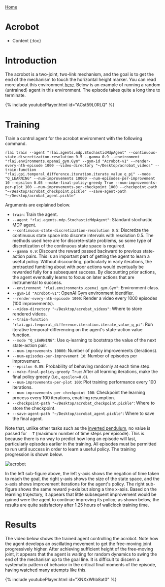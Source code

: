 [Home](../index.md)

# Acrobot
* Content
{:toc}
  
# Introduction
The acrobot is a two-joint, two-link mechanism, and the goal is to get the end of the mechanism to touch the horizontal 
height marker. You can read more about this environment [here](https://gym.openai.com/envs/Acrobot-v1/). Below is an 
example of running a random (untrained) agent in this environment. The episode takes quite a long time to terminate.

{% include youtubePlayer.html id="ACst59L0RLQ" %}

# Training
Train a control agent for the acrobot environment with the following command.
```
rlai train --agent "rlai.agents.mdp.StochasticMdpAgent" --continuous-state-discretization-resolution 0.5 --gamma 0.9 --environment "rlai.environments.openai_gym.Gym" --gym-id "Acrobot-v1" --render-every-nth-episode 1000 --video-directory "~/Desktop/acrobat_videos" --train-function "rlai.gpi.temporal_difference.iteration.iterate_value_q_pi" --mode "Q_LEARNING" --num-improvements 10000 --num-episodes-per-improvement 10 --epsilon 0.05 --make-final-policy-greedy True --num-improvements-per-plot 100 --num-improvements-per-checkpoint 1000 --checkpoint-path "~/Desktop/acrobat_checkpoint.pickle" --save-agent-path "~/Desktop/acrobat_agent.pickle"
```

Arguments are explained below.
* `train`:  Train the agent.
* `--agent "rlai.agents.mdp.StochasticMdpAgent"`:  Standard stochastic MDP agent. 
* `--continuous-state-discretization-resolution 0.5`:  Discretize the continuous state space into discrete intervals 
  with resolution 0.5. The methods used here are for discrete-state problems, so some type of discretization of the 
  continuous state space is required.
* `--gamma 0.9`:  Discount the reward passed backward to previous state-action pairs. This is an important part of 
  getting the agent to learn a useful policy. Without discounting, particularly in early iterations, the protracted
  fumbling about with poor actions would eventually be rewarded fully for a subsequent success. By discounting prior 
  actions, the agent eventually learns to focus on later actions that are instrumental to success.
* `--environment "rlai.environments.openai_gym.Gym"`:  Environment class. 
* `--gym-id "Acrobot-v1"`:  OpenAI Gym environment identifier.
* `--render-every-nth-episode 1000`:  Render a video every 1000 episodes (100 improvements).
* `--video-directory "~/Desktop/acrobat_videos"`:  Where to store rendered videos.
* `--train-function "rlai.gpi.temporal_difference.iteration.iterate_value_q_pi"`:  Run iterative temporal-differencing 
  on the agent's state-action value function. 
* `--mode "Q_LEARNING"`:  Use q-learning to bootstrap the value of the next state-action pair. 
* `--num-improvements 10000`:  Number of policy improvements (iterations).
* `--num-episodes-per-improvement 10`:  Number of episodes per improvement.
* `--epsilon 0.05`:  Probability of behaving randomly at each time step.
* `--make-final-policy-greedy True`:  After all learning iterations, make the final policy greedy (i.e., `epsilon=0.0`).
* `--num-improvements-per-plot 100`:  Plot training performance every 100 iterations.
* `--num-improvements-per-checkpoint 100`:  Checkpoint the learning process every 100 iterations, enabling resumption.
* `--checkpoint-path "~/Desktop/acrobat_checkpoint.pickle"`:  Where to store the checkpoint.
* `--save-agent-path "~/Desktop/acrobat_agent.pickle"`:  Where to save the final agent.

Note that, unlike other tasks such as the [inverted pendulum](inverted_pendulum.html), no value is passed for `--T` 
(maximum number of time steps per episode). This is because there is no way to predict how long an episode will last, 
particularly episodes earlier in the training. All episodes must be permitted to run until success in order to learn 
a useful policy. The training progression is shown below.

![acrobot](https://github.com/MatthewGerber/rlai/raw/master/trained_agents/acrobat/acrobat_training.png)

In the left sub-figure above, the left y-axis shows the negation of time taken to reach the goal, the right y-axis shows 
the size of the state space, and the x-axis shows improvement iterations for the agent's policy. The right sub-figure 
shows the same reward y-axis but along a time x-axis. Based on the learning trajectory, it appears that little 
subsequent improvement would be gained were the agent to continue improving its policy; as shown below, the results are 
quite satisfactory after 1.25 hours of wallclock training time.

# Results
The video below shows the trained agent controlling the acrobot. Note how the agent develops an oscillating movement to
get the free-moving joint progressively higher. After achieving sufficient height of the free-moving joint, it appears 
that the agent is waiting for random dynamics to swing the end of the mechanism up to the goal line. It is difficult to
discern a systematic pattern of behavior in the critical final moments of the episode, having watched many 
attempts like this.

{% include youtubePlayer.html id="XNXxWhb8at0" %}
